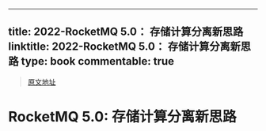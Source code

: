 
---
title: 2022-RocketMQ 5.0： 存储计算分离新思路
linktitle: 2022-RocketMQ 5.0： 存储计算分离新思路
type: book
commentable: true
---

> [原文地址](https://juejin.cn/post/7102855046823411719)

# RocketMQ 5.0: 存储计算分离新思路

    